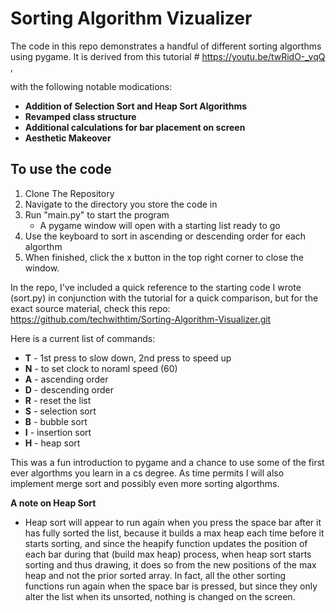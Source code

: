 # Sorting Algorithm Vizualizer
The code in this repo demonstrates a handful of different sorting algorthms using pygame.
It is derived from this tutorial # https://youtu.be/twRidO-_vqQ ,

with the following notable modications:

- **Addition of Selection Sort and Heap Sort Algorithms**
- **Revamped class structure**
- **Additional calculations for bar placement on screen**
- **Aesthetic Makeover**

## To use the code
1. Clone The Repository
2. Navigate to the directory you store the code in
3. Run "main.py" to start the program
    - A pygame window will open with a starting list ready to go
4. Use the keyboard to sort in ascending or descending order
    for each algorthm
5. When finished, click the x button in the top right corner to
     close the window.

In the repo, I've included a quick reference to the starting code I wrote (sort.py) in conjunction 
with the tutorial for a quick comparison, but for the exact source material, 
check this repo: https://github.com/techwithtim/Sorting-Algorithm-Visualizer.git

Here is a current list of commands:
- **T** - 1st press to slow down, 2nd press to speed up
- **N** - to set clock to noraml speed (60)
- **A** - ascending order 
- **D** - descending order
- **R** - reset the list
- **S** - selection sort
- **B** - bubble sort
- **I** - insertion sort
- **H** - heap sort

This was a fun introduction to pygame and a chance to use some of the 
first ever algorthms you learn in a cs degree. As time permits I will also 
implement merge sort and possibly even more sorting algorthms.

**A note on Heap Sort**
- Heap sort will appear to run again when you press the space bar after it has 
fully sorted the list, because it builds a max heap each time 
before it starts sorting,
and since the heapify function updates the position of
each bar during that (build max heap) process, 
when heap sort starts sorting and thus drawing, it does so from the new positions
of the max heap and not the prior sorted array.
In fact, all the other sorting functions run again when the space bar
is pressed, but since they only alter the list when its unsorted,
nothing is changed on the screen. 

